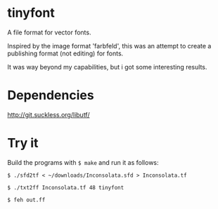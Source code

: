 # tinyfont
A file format for vector fonts.

Inspired by the image format 'farbfeld', this was an attempt to create
a publishing format (not editing) for fonts.

It was way beyond my capabilities, but i got some interesting results.

# Dependencies
http://git.suckless.org/libutf/

# Try it
Build the programs with `$ make` and run it as follows:

`$ ./sfd2tf < ~/downloads/Inconsolata.sfd > Inconsolata.tf`

`$ ./txt2ff Inconsolata.tf 48 tinyfont`

`$ feh out.ff`
